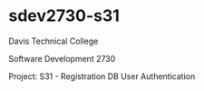 # sdev2730-s31

Davis Technical College

Software Development 2730

Project: S31 - Registration DB User Authentication
